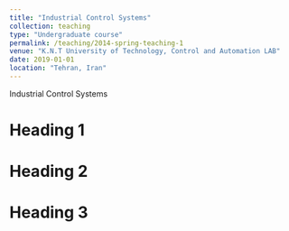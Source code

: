 ```yaml
---
title: "Industrial Control Systems"
collection: teaching
type: "Undergraduate course"
permalink: /teaching/2014-spring-teaching-1
venue: "K.N.T University of Technology, Control and Automation LAB"
date: 2019-01-01
location: "Tehran, Iran"
---
```


Industrial Control Systems

Heading 1
======

Heading 2
======

Heading 3
======